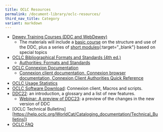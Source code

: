 ```yaml
---
title: OCLC Resources
permalink: /document-library/oclc-resources/
third_nav_title: Category
variant: markdown
---
```

- [Dewey Training Courses (DDC and WebDewey)](http://www.oclc.org/dewey/resources/teachingsite/ddc22/default.htm#basic)
	- The materials will include a [basic course](http://www.oclc.org/dewey/resources/teachingsite/ddc22/default.htm#basic) on the structure and use of the DDC, plus a series of [short modules](http://www.oclc.org/dewey/resources/teachingsite/ddc22/default.htm#short){:target="_blank"} based on special topics
- [OCLC Bibliographical Formats and Standards (4th ed.)](http://www.oclc.org/bibformats/default.htm)
	- [Authorities: Formats and Standards](http://www.oclc.org/support/documentation/worldcat/authorities/authformat/default.htm)
- [OCLC Connexion Documentation](http://www.oclc.org/support/documentation/connexion/default.htm)
	- [Connexion client documentation, Connexion browser documentation, Connexion Client Authorities Quick Reference](http://www.oclc.org/support/documentation/connexion/client/authorities/authquickref/clientauthoritiesquickreference.pdf)
- [OCLC Usage Statistics](http://www.stats.oclc.org/cusp/nav)
- [OCLC Software Download](http://psw.oclc.org/login.aspx): Connexion client, Macros and scripts.
- [DDC22](http://www.oclc.org/dewey/versions/ddc22print/): an introduction, a glossary and a list of new features.
	- [Webinar: A preview of DDC23](http://ddc.typepad.com/025431/2011/03/ddc-23-webinar.html): a preview of the changes in the new version of DDC
- [OCLC Technical Bulletins] [https://help.oclc.org/WorldCat/Cataloging_documentation/Technical_Bulletins])
- [OCLC FAQ](https://help.oclc.org/)
